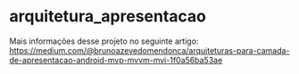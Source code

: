 # arquitetura_apresentacao

Mais informações desse projeto no seguinte artigo: https://medium.com/@brunoazevedomendonca/arquiteturas-para-camada-de-apresentacao-android-mvp-mvvm-mvi-1f0a56ba53ae
